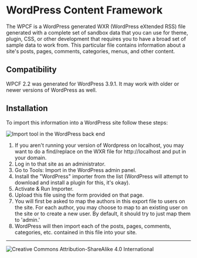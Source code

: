 # WordPress Content Framework

The WPCF is a WordPress generated WXR (WordPress eXtended RSS) file generated with a complete set of sandbox data that you can use for theme, plugin, CSS, or other development that requires you to have a broad set of sample data to work from. This particular file contains information about a site's posts, pages, comments, categories, menus, and other content.

## Compatibility
WPCF 2.2 was generated for WordPress 3.9.1. It may work with older or newer versions of WordPress as well.

## Installation
To import this information into a WordPress site follow these steps:

![Import tool in the WordPress back end](http://i62.tinypic.com/32zuo9g.jpg "Import tool in the WordPress back end")

1. If you aren't running your version of Wordpress on localhost, you may want to do a find/replace on the WXR file for http://localhost and put in your domain.
2. Log in to that site as an administrator.
3. Go to Tools: Import in the WordPress admin panel.
4. Install the "WordPress" importer from the list (WordPress will attempt to download and install a plugin for this, it's okay).
5. Activate & Run Importer.
6. Upload this file using the form provided on that page.
7. You will first be asked to map the authors in this export file to users on the site. For each author, you may choose to map to an existing user on the site or to create a new user. By default, it should try to just map them to 'admin.'
8. WordPress will then import each of the posts, pages, comments, categories, etc. contained in this file into your site.

- - -

![Creative Commons Attribution-ShareAlike 4.0 International](http://i.creativecommons.org/l/by-sa/4.0/88x31.png "Creative Commons Attribution-ShareAlike 4.0 International")

